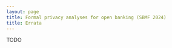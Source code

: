 ```yaml
---
layout: page
title: Formal privacy analyses for open banking (SBMF 2024)
title: Errata
---
```


TODO
